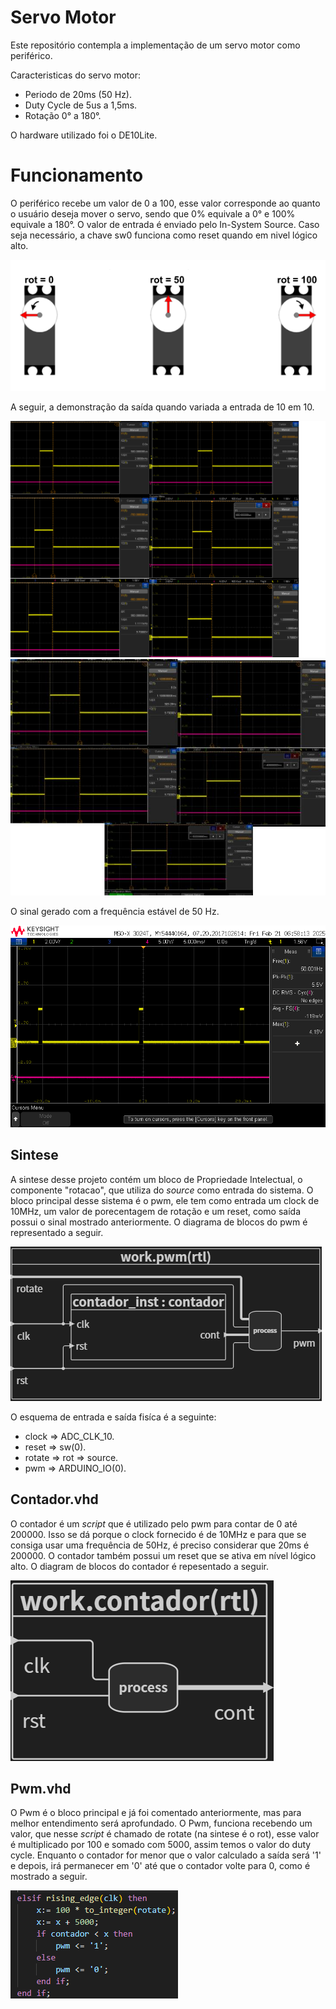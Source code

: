 # Servo Motor

Este repositório contempla a implementação de um servo motor como periférico.

Caracteristicas do servo motor:
- Periodo de 20ms (50 Hz).
- Duty Cycle de 5us a 1,5ms.
- Rotação 0° a 180°.

O hardware utilizado foi o DE10Lite.

# Funcionamento

O periférico recebe um valor de 0 a 100, esse valor corresponde ao quanto o usuário deseja mover o servo, sendo que 0% equivale a 0° e 100% equivale a 180°. O valor de entrada é enviado pelo In-System Source. 
Caso seja necessário, a chave sw0 funciona como reset quando em nivel lógico alto. 

![rotacao](../servo_motor/img/r.png)


A seguir, a demonstração da saída quando variada a entrada de 10 em 10.

![demonstração](../servo_motor/img/demonstracao1.png)
![demonstração](../servo_motor/img/demonstracao2.jpg)

O sinal gerado com a frequência estável de 50 Hz.

![Frequência](../servo_motor/img/50Hz.png)

## Sintese 

 A sintese desse projeto contém um bloco de Propriedade Intelectual, o componente "rotacao", que utiliza do *source* como entrada do sistema. O bloco principal desse sistema é o pwm, ele tem como entrada um clock de 10MHz, um valor de porecentagem de rotação e um reset, como saída possui o sinal mostrado anteriormente. O diagrama de blocos do pwm é representado a seguir. 

 ![Diagrama de blocos pwm](../servo_motor/img/blockdiagrampwm.png)

O esquema de entrada e saída fisíca é a seguinte:
- clock  => ADC_CLK_10.
- reset  => sw(0).
- rotate => rot => source.
- pwm => ARDUINO_IO(0).

## Contador.vhd

O contador é um *script* que é utilizado pelo pwm para contar de 0 até 200000. Isso se dá porque o clock fornecido é de 10MHz e para que se consiga usar uma frequência de 50Hz, é preciso considerar que 20ms é 200000. O contador também possui um reset que se ativa em nível lógico alto. O diagram de blocos do contador é repesentado a seguir.

![Diagrama de blocos do contador](../servo_motor/img/blockdiagramcontador.png)

## Pwm.vhd

O Pwm é o bloco principal e já foi comentado anteriormente, mas para melhor entendimento será aprofundado. 
O Pwm, funciona recebendo um valor, que nesse *script* é chamado de rotate (na sintese é o rot), esse valor é multiplicado por 100 e somado com 5000, assim temos o valor do duty cycle. Enquanto o contador for menor que o valor calculado a saída será '1' e depois, irá permanecer em '0' até que o contador volte para 0, como é mostrado a seguir.

![script pwm](../servo_motor/img/scriptpwm.png)
